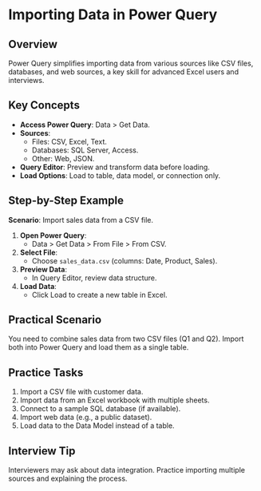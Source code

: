 # Importing Data in Power Query

## Overview
Power Query simplifies importing data from various sources like CSV files, databases, and web sources, a key skill for advanced Excel users and interviews.

## Key Concepts
- **Access Power Query**: Data > Get Data.
- **Sources**:
  - Files: CSV, Excel, Text.
  - Databases: SQL Server, Access.
  - Other: Web, JSON.
- **Query Editor**: Preview and transform data before loading.
- **Load Options**: Load to table, data model, or connection only.

## Step-by-Step Example
**Scenario**: Import sales data from a CSV file.
1. **Open Power Query**:
   - Data > Get Data > From File > From CSV.
2. **Select File**:
   - Choose `sales_data.csv` (columns: Date, Product, Sales).
3. **Preview Data**:
   - In Query Editor, review data structure.
4. **Load Data**:
   - Click Load to create a new table in Excel.

## Practical Scenario
You need to combine sales data from two CSV files (Q1 and Q2). Import both into Power Query and load them as a single table.

## Practice Tasks
1. Import a CSV file with customer data.
2. Import data from an Excel workbook with multiple sheets.
3. Connect to a sample SQL database (if available).
4. Import web data (e.g., a public dataset).
5. Load data to the Data Model instead of a table.

## Interview Tip
Interviewers may ask about data integration. Practice importing multiple sources and explaining the process.